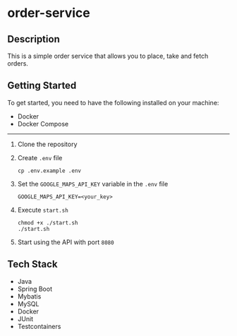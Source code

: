 # order-service

## Description
This is a simple order service that allows you to place, take and fetch orders.

## Getting Started
To get started, you need to have the following installed on your machine:
- Docker
- Docker Compose

---
1. Clone the repository

2. Create `.env` file
    ```shell
    cp .env.example .env
    ```

3. Set the `GOOGLE_MAPS_API_KEY` variable in the `.env` file
    ```env
    GOOGLE_MAPS_API_KEY=<your_key>
    ```

4. Execute `start.sh`
    ```shell
    chmod +x ./start.sh
    ./start.sh
    ```

5. Start using the API with port `8080`

## Tech Stack

- Java
- Spring Boot
- Mybatis
- MySQL
- Docker
- JUnit
- Testcontainers

